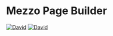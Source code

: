 # Mezzo Page Builder
[![David](https://img.shields.io/david/MezzoLabs/PageBuilder.svg?style=flat-square)](https://github.com/MezzoLabs/PageBuilder/blob/master/package.json)
[![David](https://img.shields.io/david/dev/MezzoLabs/PageBuilder.svg?style=flat-square)](https://github.com/MezzoLabs/PageBuilder/blob/master/package.json)